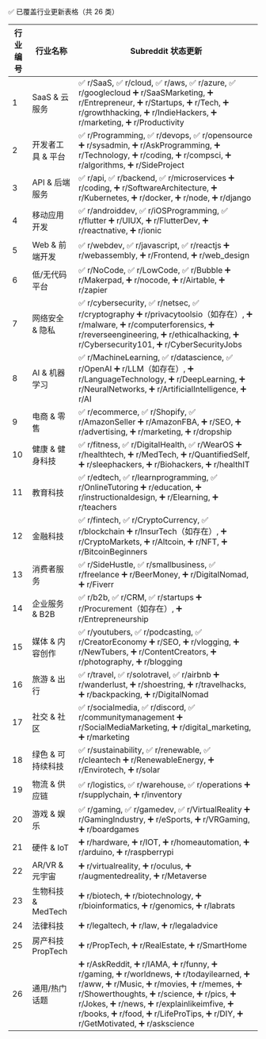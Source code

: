 ✅ 已覆盖行业更新表格（共 26 类）

| 行业编号 | 行业名称 | Subreddit 状态更新 |
|-----------|-------------|--------------------|
| 1 | SaaS & 云服务 | ✅ r/SaaS, ✅ r/cloud, ✅ r/aws, ✅ r/azure, ✅ r/googlecloud ➕ r/SaaSMarketing, ➕ r/Entrepreneur, ➕ r/Startups, ➕ r/Tech, ➕ r/growthhacking, ➕ r/IndieHackers, ➕ r/marketing, ➕ r/Productivity |
| 2 | 开发者工具 & 平台 | ✅ r/Programming, ✅ r/devops, ✅ r/opensource ➕ r/sysadmin, ➕ r/AskProgramming, ➕ r/Technology, ➕ r/coding, ➕ r/compsci, ➕ r/algorithms, ➕ r/SideProject |
| 3 | API & 后端服务 | ✅ r/api, ✅ r/backend, ✅ r/microservices ➕ r/coding, ➕ r/SoftwareArchitecture, ➕ r/Kubernetes, ➕ r/docker, ➕ r/node, ➕ r/django |
| 4 | 移动应用开发 | ✅ r/androiddev, ✅ r/iOSProgramming, ✅ r/flutter ➕ r/UIUX, ➕ r/FlutterDev, ➕ r/reactnative, ➕ r/ionic |
| 5 | Web & 前端开发 | ✅ r/webdev, ✅ r/javascript, ✅ r/reactjs ➕ r/webassembly, ➕ r/Frontend, ➕ r/web_design |
| 6 | 低/无代码平台 | ✅ r/NoCode, ✅ r/LowCode, ✅ r/Bubble ➕ r/Makerpad, ➕ r/nocode, ➕ r/Airtable, ➕ r/zapier |
| 7 | 网络安全 & 隐私 | ✅ r/cybersecurity, ✅ r/netsec, ✅ r/cryptography ➕ r/privacytoolsio（如存在）, ➕ r/malware, ➕ r/computerforensics, ➕ r/reverseengineering, ➕ r/ethicalhacking, ➕ r/Cybersecurity101, ➕ r/CyberSecurityJobs |
| 8 | AI & 机器学习 | ✅ r/MachineLearning, ✅ r/datascience, ✅ r/OpenAI ➕ r/LLM（如存在）, ➕ r/LanguageTechnology, ➕ r/DeepLearning, ➕ r/NeuralNetworks, ➕ r/ArtificialIntelligence, ➕ r/AI |
| 9 | 电商 & 零售 | ✅ r/ecommerce, ✅ r/Shopify, ✅ r/AmazonSeller ➕ r/AmazonFBA, ➕ r/SEO, ➕ r/advertising, ➕ r/marketing, ➕ r/dropship |
| 10 | 健康 & 健身科技 | ✅ r/fitness, ✅ r/DigitalHealth, ✅ r/WearOS ➕ r/healthtech, ➕ r/MedTech, ➕ r/QuantifiedSelf, ➕ r/sleephackers, ➕ r/Biohackers, ➕ r/healthIT |
| 11 | 教育科技 | ✅ r/edtech, ✅ r/learnprogramming, ✅ r/OnlineTutoring ➕ r/education, ➕ r/instructionaldesign, ➕ r/Elearning, ➕ r/teachers |
| 12 | 金融科技 | ✅ r/fintech, ✅ r/CryptoCurrency, ✅ r/blockchain ➕ r/InsurTech（如存在）, ➕ r/CryptoMarkets, ➕ r/Altcoin, ➕ r/NFT, ➕ r/BitcoinBeginners |
| 13 | 消费者服务 | ✅ r/SideHustle, ✅ r/smallbusiness, ✅ r/freelance ➕ r/BeerMoney, ➕ r/DigitalNomad, ➕ r/Fiverr |
| 14 | 企业服务 & B2B | ✅ r/b2b, ✅ r/CRM, ✅ r/startups ➕ r/Procurement（如存在）, ➕ r/Entrepreneurship |
| 15 | 媒体 & 内容创作 | ✅ r/youtubers, ✅ r/podcasting, ✅ r/CreatorEconomy ➕ r/SEO, ➕ r/vlogging, ➕ r/NewTubers, ➕ r/ContentCreators, ➕ r/photography, ➕ r/blogging |
| 16 | 旅游 & 出行 | ✅ r/travel, ✅ r/solotravel, ✅ r/airbnb ➕ r/wanderlust, ➕ r/shoestring, ➕ r/travelhacks, ➕ r/backpacking, ➕ r/DigitalNomad |
| 17 | 社交 & 社区 | ✅ r/socialmedia, ✅ r/discord, ✅ r/communitymanagement ➕ r/SocialMediaMarketing, ➕ r/digital_marketing, ➕ r/marketing |
| 18 | 绿色 & 可持续科技 | ✅ r/sustainability, ✅ r/renewable, ✅ r/cleantech ➕ r/RenewableEnergy, ➕ r/Envirotech, ➕ r/solar |
| 19 | 物流 & 供应链 | ✅ r/logistics, ✅ r/warehouse, ✅ r/operations ➕ r/supplychain, ➕ r/inventory |
| 20 | 游戏 & 娱乐 | ✅ r/gaming, ✅ r/gamedev, ✅ r/VirtualReality ➕ r/GamingIndustry, ➕ r/eSports, ➕ r/VRGaming, ➕ r/boardgames |
| 21 | 硬件 & IoT | ➕ r/hardware, ➕ r/IOT, ➕ r/homeautomation, ➕ r/arduino, ➕ r/raspberrypi |
| 22 | AR/VR & 元宇宙 | ➕ r/virtualreality, ➕ r/oculus, ➕ r/augmentedreality, ➕ r/Metaverse |
| 23 | 生物科技 & MedTech | ➕ r/biotech, ➕ r/biotechnology, ➕ r/bioinformatics, ➕ r/genomics, ➕ r/labrats |
| 24 | 法律科技 | ➕ r/legaltech, ➕ r/law, ➕ r/legaladvice |
| 25 | 房产科技 PropTech | ➕ r/PropTech, ➕ r/RealEstate, ➕ r/SmartHome |
| 26 | 通用/热门话题 | ➕ r/AskReddit, ➕ r/IAMA, ➕ r/funny, ➕ r/gaming, ➕ r/worldnews, ➕ r/todayilearned, ➕ r/aww, ➕ r/Music, ➕ r/movies, ➕ r/memes, ➕ r/Showerthoughts, ➕ r/science, ➕ r/pics, ➕ r/Jokes, ➕ r/news, ➕ r/explainlikeimfive, ➕ r/books, ➕ r/food, ➕ r/LifeProTips, ➕ r/DIY, ➕ r/GetMotivated, ➕ r/askscience |

